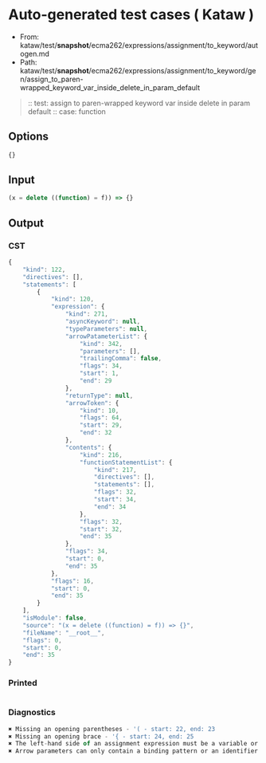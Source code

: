 # Auto-generated test cases ( Kataw )
- From: kataw/test/__snapshot__/ecma262/expressions/assignment/to_keyword/autogen.md
- Path: kataw/test/__snapshot__/ecma262/expressions/assignment/to_keyword/gen/assign_to_paren-wrapped_keyword_var_inside_delete_in_param_default
> :: test: assign to paren-wrapped keyword var inside delete in param default
> :: case: function
## Options

`````js
{}
`````
## Input

`````js
(x = delete ((function) = f)) => {}
`````
## Output

### CST

```javascript
{
    "kind": 122,
    "directives": [],
    "statements": [
        {
            "kind": 120,
            "expression": {
                "kind": 271,
                "asyncKeyword": null,
                "typeParameters": null,
                "arrowPatameterList": {
                    "kind": 342,
                    "parameters": [],
                    "trailingComma": false,
                    "flags": 34,
                    "start": 1,
                    "end": 29
                },
                "returnType": null,
                "arrowToken": {
                    "kind": 10,
                    "flags": 64,
                    "start": 29,
                    "end": 32
                },
                "contents": {
                    "kind": 216,
                    "functionStatementList": {
                        "kind": 217,
                        "directives": [],
                        "statements": [],
                        "flags": 32,
                        "start": 34,
                        "end": 34
                    },
                    "flags": 32,
                    "start": 32,
                    "end": 35
                },
                "flags": 34,
                "start": 0,
                "end": 35
            },
            "flags": 16,
            "start": 0,
            "end": 35
        }
    ],
    "isModule": false,
    "source": "(x = delete ((function) = f)) => {}",
    "fileName": "__root__",
    "flags": 0,
    "start": 0,
    "end": 35
}
```

### Printed

```javascript

```

### Diagnostics

```javascript
✖ Missing an opening parentheses - '( - start: 22, end: 23
✖ Missing an opening brace - '{ - start: 24, end: 25
✖ The left-hand side of an assignment expression must be a variable or a property access - start: 23, end: 25
✖ Arrow parameters can only contain a binding pattern or an identifier - start: 11, end: 32

```

